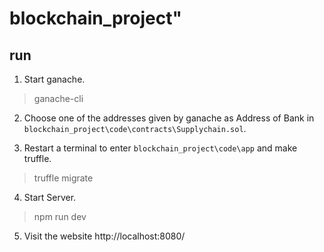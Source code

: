 # blockchain_project" 

## run

1. Start ganache.
> ganache-cli

2. Choose one of the addresses given by ganache as Address of Bank in `blockchain_project\code\contracts\Supplychain.sol`.

3. Restart a terminal to enter `blockchain_project\code\app` and make truffle.
>truffle migrate

4. Start Server.
>npm run dev

5. Visit the website http://localhost:8080/
